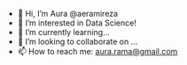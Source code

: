- 👋 Hi, I’m Aura @aeramireza
- 👀 I’m interested in Data Science!
- 🌱 I’m currently learning...
- 💞️ I’m looking to collaborate on ...
- 📫 How to reach me: aura.rama@gmail.com

<!---
aeramireza/aeramireza is a ✨ special ✨ repository because its `README.md` (this file) appears on your GitHub profile.
You can click the Preview link to take a look at your changes.
--->
